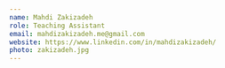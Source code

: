```yaml
---
name: Mahdi Zakizadeh
role: Teaching Assistant
email: mahdizakizadeh.me@gmail.com
website: https://www.linkedin.com/in/mahdizakizadeh/
photo: zakizadeh.jpg
---
```

